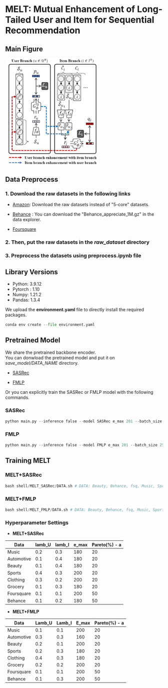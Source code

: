 # **MELT: Mutual Enhancement of Long-Tailed User and Item for Sequential Recommendation**

## **Main Figure**  
<img src="figure/Main.png" width="300">

## **Data Preprocess**  

### **1. Download the raw datasets in the following links**  

* [Amazon](https://jmcauley.ucsd.edu/data/amazon/): Download the raw datasets instead of "5-core" datasets.

* [Behance](https://drive.google.com/drive/folders/0B9Ck8jw-TZUEc3NlMjVXdDlPU1k?resourcekey=0-6_8ykn0o4fLc5fuTEm91xA) : You can download the "Behance_appreciate_1M.gz" in the data explorer.

* [Foursquare](https://archive.org/details/201309_foursquare_dataset_umn)   
 

 
### **2. Then, put the raw datasets in the *raw_dataset* directory** 

### **3. Preprocess the datasets using **preprocess.ipynb** file**


## **Library Versions**

* Python: 3.9.12  
* Pytorch : 1.10  
* Numpy: 1.21.2  
* Pandas: 1.3.4  

We upload the **environment.yaml** file to directly install the required packages.

``` python  
conda env create --file environment.yaml
``` 

## **Pretrained Model**

We share the pretrained backbone encoder.  
You can donwload the pretrained model and put it on *save_model/DATA_NAME* directory.

* [SASRec](https://drive.google.com/drive/folders/1SKpdN_mAyMJgLTLSbqJOi3C9b8zm9Gbp?usp=sharing)

* [FMLP](https://drive.google.com/drive/folders/1D-dWuWKQB1VOwC91w26jjD1CvXqs2qx9?usp=sharing)

Or you can explicitly train the SASRec or FMLP model with the following commands.

### SASRec  

``` python  
python main.py --inference false --model SASRec e_max 201 --batch_size 128 --dataset {DATA}
```  

### FMLP 

``` python  
python main.py --inference false --model FMLP e_max 201 --batch_size 256 --dataset {DATA}
```  

## **Training MELT**  

### **MELT+SASRec**  

```python  
bash shell/MELT_SASRec/DATA.sh # DATA: Beauty, Behance, fsq, Music, Sports
```  

### **MELT+FMLP**  

``` python  
bash shell/MELT_FMLP/DATA.sh # DATA: Beauty, Behance, fsq, Music, Sports
```  

### **Hyperparameter Settings**  

* **MELT+SASRec**


|Data|lamb_U|lamb_I|e_max|Pareto(%) - a|  
|---|---|---|---|---|  
|Music|0.2|0.3|180|20|  
|Automotive|0.1|0.4|180|20|  
|Beauty|0.1|0.4|180|20|  
|Sports|0.4|0.3|200|20|  
|Clothing|0.3|0.2|200|20|  
|Grocery|0.1|0.3|180|20|  
|Foursquare|0.1|0.1|200|50|  
|Behance|0.1|0.2|180|50|

* **MELT+FMLP**  

|Data|Lamb_U|Lamb_I|E_max|Pareto(%) - a|  
|---|---|---|---|---|  
|Music|0.1|0.1|200|20|  
|Automotive|0.3|0.3|160|20|  
|Beauty|0.2|0.1|200|20|  
|Sports|0.2|0.3|180|20|  
|Clothing|0.4|0.3|180|20|  
|Grocery|0.2|0.2|200|20|  
|Foursquare|0.1|0.1|200|50|   
|Behance|0.1|0.3|200|50|









